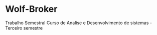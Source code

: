 # Wolf-Broker
Trabalho Semestral Curso de Analise e Desenvolvimento de sistemas - Terceiro semestre
